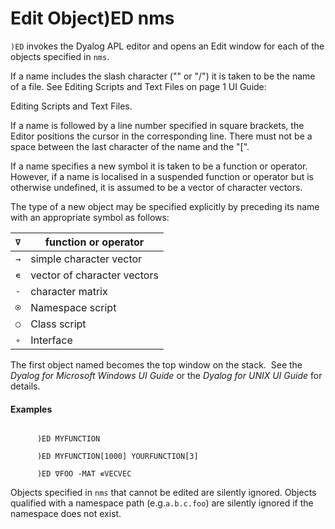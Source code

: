 




<h1 class="heading"><span class="name">Edit Object</span><span class="command">)ED nms</span></h1>

`)ED` invokes the Dyalog APL editor and opens an Edit window for each of the objects specified in `nms`.


If a name includes the slash character  ("\" or "/") it is taken to be the name of a file. See Editing Scripts and Text Files on page 1
UI Guide: 

Editing Scripts and Text Files.


If a name is followed by a line number specified in square brackets, the Editor positions the cursor in the corresponding line. There must not be a space between the last character of the name and the "[".


If a name specifies a new symbol it is taken to be a function or operator.  However, if a name is localised in a suspended function or operator but is otherwise undefined, it is assumed to be a vector of character vectors.




The type of a new object may be specified explicitly by preceding its name with an appropriate symbol as follows:

| `∇` | function or operator |
| --- | ---  |
| `→` | simple character vector |
| `∊` | vector of character vectors |
| `-` | character matrix |
| `⍟` | Namespace script |
| `○` | Class script |
| `∘` | Interface |



The first object named becomes the top window on the stack.  See the *Dyalog for Microsoft Windows UI Guide* or the *Dyalog for UNIX UI Guide* for details.


#### Examples
```apl

      )ED MYFUNCTION

      )ED MYFUNCTION[1000] YOURFUNCTION[3]

      )ED ∇FOO -MAT ∊VECVEC

```


Objects specified in `nms` that cannot be edited are silently ignored. Objects qualified with a namespace path  (e.g.`a.b.c.foo`) are silently ignored if the namespace does not exist.



